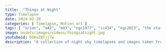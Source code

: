 ```yaml
---
title:  "Things at Night"
type: Timelapse
date: 2024-02-28
categories: [ Timelapse, Motion art ]
tags: [ "orion", "m42", "m43", "ngc1977", "ic434", "ngc2023", "the star alnitak (ζ-ori)" ]
image: assets/images/videos/thingsatnight.jpg
youtubeid: OSKuZ8YjjTw
description: "A collection of night sky timelapses and images taken from the Oregon coast, mainly focused on the Orion constellation."
---
```


